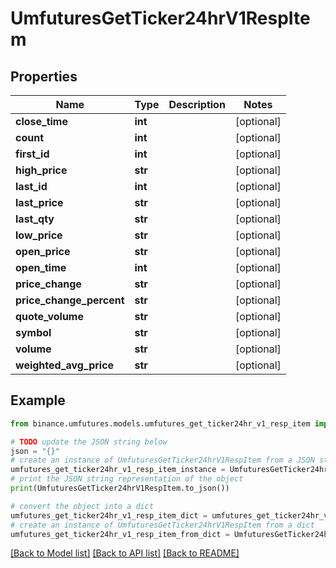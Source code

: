 # UmfuturesGetTicker24hrV1RespItem


## Properties

Name | Type | Description | Notes
------------ | ------------- | ------------- | -------------
**close_time** | **int** |  | [optional] 
**count** | **int** |  | [optional] 
**first_id** | **int** |  | [optional] 
**high_price** | **str** |  | [optional] 
**last_id** | **int** |  | [optional] 
**last_price** | **str** |  | [optional] 
**last_qty** | **str** |  | [optional] 
**low_price** | **str** |  | [optional] 
**open_price** | **str** |  | [optional] 
**open_time** | **int** |  | [optional] 
**price_change** | **str** |  | [optional] 
**price_change_percent** | **str** |  | [optional] 
**quote_volume** | **str** |  | [optional] 
**symbol** | **str** |  | [optional] 
**volume** | **str** |  | [optional] 
**weighted_avg_price** | **str** |  | [optional] 

## Example

```python
from binance.umfutures.models.umfutures_get_ticker24hr_v1_resp_item import UmfuturesGetTicker24hrV1RespItem

# TODO update the JSON string below
json = "{}"
# create an instance of UmfuturesGetTicker24hrV1RespItem from a JSON string
umfutures_get_ticker24hr_v1_resp_item_instance = UmfuturesGetTicker24hrV1RespItem.from_json(json)
# print the JSON string representation of the object
print(UmfuturesGetTicker24hrV1RespItem.to_json())

# convert the object into a dict
umfutures_get_ticker24hr_v1_resp_item_dict = umfutures_get_ticker24hr_v1_resp_item_instance.to_dict()
# create an instance of UmfuturesGetTicker24hrV1RespItem from a dict
umfutures_get_ticker24hr_v1_resp_item_from_dict = UmfuturesGetTicker24hrV1RespItem.from_dict(umfutures_get_ticker24hr_v1_resp_item_dict)
```
[[Back to Model list]](../README.md#documentation-for-models) [[Back to API list]](../README.md#documentation-for-api-endpoints) [[Back to README]](../README.md)



